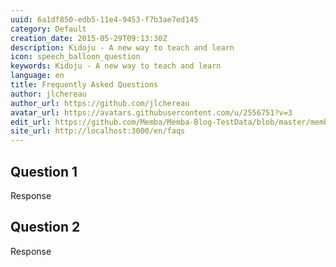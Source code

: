 ```yaml
---
uuid: 6a1df850-edb5-11e4-9453-f7b3ae7ed145
category: Default
creation_date: 2015-05-29T09:13:30Z
description: Kidoju - A new way to teach and learn
icon: speech_balloon_question
keywords: Kidoju - A new way to teach and learn
language: en
title: Frequently Asked Questions
author: jlchereau
author_url: https://github.com/jlchereau
avatar_url: https://avatars.githubusercontent.com/u/2556751?v=3
edit_url: https://github.com/Memba/Memba-Blog-TestData/blob/master/memba/en/pages/faqs.md
site_url: http://localhost:3000/en/faqs
---
```

## Question 1
Response

## Question 2
Response